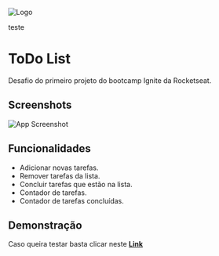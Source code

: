 ![Logo](https://i.imgur.com/6elz1nk.png)

teste

# ToDo List

Desafio do primeiro projeto do bootcamp Ignite da Rocketseat.

## Screenshots

![App Screenshot](https://i.imgur.com/kLyXspw.png)

## Funcionalidades

- Adicionar novas tarefas.
- Remover tarefas da lista.
- Concluir tarefas que estão na lista.
- Contador de tarefas.
- Contador de tarefas concluídas.

## Demonstração

Caso queira testar basta clicar neste [**Link**](https://to-do-list-pi-tawny.vercel.app/)
